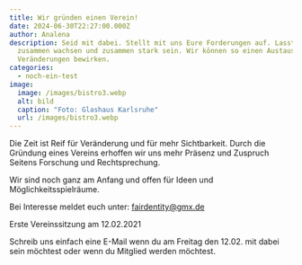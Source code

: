 ```yaml
---
title: Wir gründen einen Verein!
date: 2024-06-30T22:27:00.000Z
author: Analena
description: Seid mit dabei. Stellt mit uns Eure Forderungen auf. Lasst uns
  zusammen wachsen und zusammen stark sein. Wir können so einen Austausch und
  Veränderungen bewirken.
categories:
  - noch-ein-test
image:
  image: /images/bistro3.webp
  alt: bild
  caption: "Foto: Glashaus Karlsruhe"
  url: /images/bistro3.webp
---
```

Die Zeit ist Reif für Veränderung und für mehr Sichtbarkeit. Durch die Gründung eines Vereins erhoffen wir uns mehr Präsenz und Zuspruch Seitens Forschung und Rechtsprechung.

Wir sind noch ganz am Anfang und offen für Ideen und Möglichkeitsspielräume.

Bei Interesse meldet euch unter: fairdentity@gmx.de

Erste Vereinssitzung am 12.02.2021

Schreib uns einfach eine E-Mail wenn du am Freitag den 12.02. mit dabei sein möchtest oder wenn du Mitglied werden möchtest.
